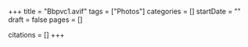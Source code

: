 +++
title = "Bbpvc1.avif"
tags = ["Photos"]
categories = []
startDate = ""
draft = false
pages = []

citations = []
+++
